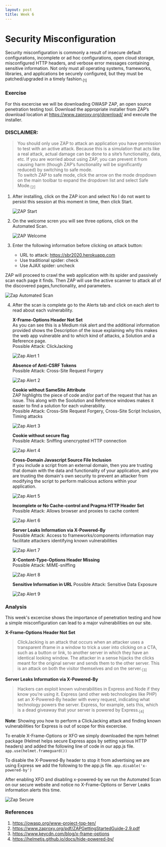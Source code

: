 ```yaml
---
layout: post
title: Week 6
---
```


# Security Misconfiguration
Security misconfiguration is commonly a result of insecure default configurations, incomplete or ad hoc configurations, open cloud storage, misconfigured HTTP headers, and verbose error messages containing sensitive information. Not only must all operating systems, frameworks, libraries, and applications be securely configured, but they must be patched/upgraded in a timely fashion.<sub>[1]</sub>

### Exercise
For this excercise we will be downloading OWASP ZAP, an open source penetration testing tool. Download the appropriate installer from ZAP’s download location at https://www.zaproxy.org/download/ and execute the installer.

### DISCLAIMER:    
> You should only use ZAP to attack an application you have permission to test with an active attack. Because this is a simulation that acts like a real attack, actual damage can be done to a site’s functionality, data, etc. If you are worried about using ZAP, you can prevent it from causing harm (though ZAP’s functionality will be significantly reduced) by switching to safe mode.     
> To switch ZAP to safe mode, click the arrow on the mode dropdown on the main toolbar to expand the dropdown list and select Safe Mode.<sub>[2]</sub>

1. After installing, click on the ZAP icon and select No I do not want to persist this session at this moment in time, then click Start.

   ![ZAP Start](/images/Start.JPG)

2. On the welcome scren you will see three options, click on the Automated Scan. 

   ![ZAP Welcome](/images/Welcome.JPG)
   
3. Enter the following information before clicking on attack button: 
    - URL to attack: https://sbr2020.herokuapp.com
    - Use traditional spider: check 
    - Use AJAX spider: uncheck   

ZAP will proceed to crawl the web application with its spider and passively scan each page it finds. Then ZAP will use the active    scanner to attack all of the discovered pages,functionality, and parameters.    

   ![Zap Automated Scan](/images/Scan.JPG) 
    
 4. After the scan is complete go to the Alerts tab and click on each alert to read about each vulnerability. 
 
    **X-Frame-Options Header Not Set**    
    As you can see this is a Medium risk alert and the additional information provided shows the Description of the issue explaining why this makes the web app vulnerable and to which kind of attacks, a Solution and a Reference page.    
    Possible Attack: ClickJacking
    
    ![Zap Alert 1](/images/Xframe.JPG) 
    
    **Absence of Anti-CSRF Tokens**    
    Possible Attack: Cross-Site Request Forgery 

    ![Zap Alert 2](/images/Tokens.JPG) 
    
    **Cookie without SameSite Attribute**  
    ZAP highlights the piece of code and/or part of the request that has an issue. This along with the Soolution and Reference windows makes it easier to find a solution for each vulnerability.    
    Possible Attack: Cross-Site Request Forgery, Cross-Site Script Inclusion, Timing attacks 
    
    ![Zap Alert 3](/images/cookie.JPG)
    
    **Cookie without secure flag**  
    Possible Attack: Sniffing unencrypted HTTP connection
    
    ![Zap Alert 4](/images/encrypt.JPG)
    
    **Cross-Domain Javascript Source File Inclusion**  
    If you include a script from an external domain, then you are trusting that domain with the data and functionality of your application, and you are trusting the domain's own security to prevent an attacker from modifying the script to perform malicious actions within your application.
    
    ![Zap Alert 5](/images/crossDomain.JPG)
    
    **Incomplete or No Cache-control and Pragma HTTP Header Set**  
    Possible Attack: Allows browser and proxies to cache content
    
    ![Zap Alert 6](/images/no-Cache.JPG)
    
    **Server Leaks Information via X-Powered-By**  
    Possible Attack: Access to frameworks/components information may facilitate attackers identifying known vulnerabilities 
    
    ![Zap Alert 7](/images/Leak.JPG)
    
    **X-Content-Type-Options Header Missing**  
    Possible Attack: MIME-sniffing 
    
    ![Zap Alert 8](/images/Sniffing.JPG)
    
    **Sensitive Information in URL**
    Possible Attack: Sensitive Data Exposure
    
    ![Zap Alert 9](/images/Information.JPG)   


### Analysis

This week's excercise shows the importance of penetration testing and how a simple misconfiguration can lead to a major vulnerabilities on our site. 

**X-Frame-Options Header Not Set**     
> ClickJacking is an attack that occurs when an attacker uses a transparent iframe in a window to trick a user into clicking on a CTA, such as a button or link, to another server in which they have an identical looking window. The attacker in a sense hijacks the clicks meant for the original server and sends them to the other server. This is an attack on both the visitor themselves and on the server.<sub>[3]</sub>   

**Server Leaks Information via X-Powered-By**    
> Hackers can exploit known vulnerabilities in Express and Node if they know you’re using it. Express (and other web technologies like PHP) set an X-Powered-By header with every request, indicating what technology powers the server. Express, for example, sets this, which is a dead giveaway that your server is powered by Express.<sub>[4]</sub>     

**Note**: Showing you how to perform a ClickJacking attack and finding known vulnerabilities for Express is out of scope for this excercise.     

To enable X-Frame-Options or XFO we simply downloaded the npm helmet package (Helmet helps secure Express apps by setting various HTTP headers)  and added the following line of code in our app.js file.    
``` app.use(helmet.frameguard()) ```

To disable the X-Powered-By header to stop it from advertising we are using Express we add the following to the app.js file.
``` app.disable('x-powered-by') ```

After enabling XFO and disabling x-powered-by we run the Automated Scan on our secure website and notice no X-Frame-Options or Server Leaks information alerts this time.

   ![Zap Secure](/images/Hardened.JPG)   

### References
1. https://owasp.org/www-project-top-ten/  
2. https://www.zaproxy.org/pdf/ZAPGettingStartedGuide-2.9.pdf
3. https://www.keycdn.com/blog/x-frame-options
4. https://helmetjs.github.io/docs/hide-powered-by/
